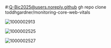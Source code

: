 #:Q-Bic2025@users.noreply.github
gh repo clone toddhgardner/monitoring-core-web-vitals






![1000002913](https://github.com/user-attachments/assets/8a8575f4-d76d-4335-b66e-d1386856b748)




![1000002525](https://github.com/user-attachments/assets/9669a4a5-3b66-4f9e-bcc0-9c3191d82c0a)





![1000002527](https://github.com/user-attachments/assets/1ae80f05-7a59-4e06-ab56-91b8575d9c17)
